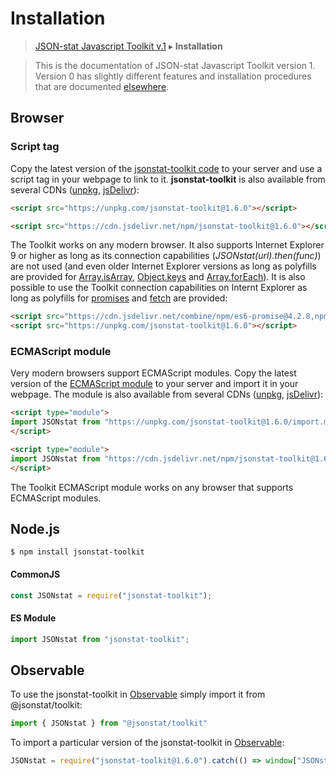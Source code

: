 # Installation

> [JSON-stat Javascript Toolkit v.1](https://github.com/jsonstat/toolkit/blob/master/README.md) ▸ **Installation**

<blockquote>This is the documentation of JSON-stat Javascript Toolkit version 1. Version 0 has slightly different features and installation procedures that are documented <a href="https://github.com/badosa/JSON-stat/wiki/Installation">elsewhere</a>.</blockquote>

## Browser

### Script tag

Copy the latest version of the [jsonstat-toolkit code](https://raw.githubusercontent.com/jsonstat/toolkit/master/iife.js) to your server and use a script tag in your webpage to link to it. <strong>jsonstat-toolkit</strong> is also available from several CDNs ([unpkg](https://unpkg.com), [jsDelivr](https://www.jsdelivr.com/)):

```html
<script src="https://unpkg.com/jsonstat-toolkit@1.6.0"></script>
```

```html
<script src="https://cdn.jsdelivr.net/npm/jsonstat-toolkit@1.6.0"></script>
```

The Toolkit works on any modern browser. It also supports Internet Explorer 9 or higher as long as its connection capabilities (*JSONstat(url).then(func)*) are not used (and even older Internet Explorer versions as long as polyfills are provided for [Array.isArray](https://developer.mozilla.org/en-US/docs/Web/JavaScript/Reference/Global_Objects/Array/isArray), [Object.keys](https://developer.mozilla.org/en-US/docs/Web/JavaScript/Reference/Global_Objects/Object/keys) and [Array.forEach](https://developer.mozilla.org/en-US/docs/Web/JavaScript/Reference/Global_Objects/Array/forEach)). It is also possible to use the Toolkit connection capabilities on Internt Explorer as long as polyfills for [promises](https://developer.mozilla.org/en-US/docs/Web/JavaScript/Reference/Global_Objects/Promise) and [fetch](https://developer.mozilla.org/en-US/docs/Web/API/Fetch_API) are provided:

```html
<script src="https://cdn.jsdelivr.net/combine/npm/es6-promise@4.2.8,npm/whatwg-fetch@3.0.0"></script>
<script src="https://unpkg.com/jsonstat-toolkit@1.6.0"></script>
```

### ECMAScript module

Very modern browsers support ECMAScript modules. Copy the latest version of the [ECMAScript module](https://raw.githubusercontent.com/jsonstat/toolkit/master/import.mjs) to your server and import it in your webpage. The module is also available from several CDNs ([unpkg](https://unpkg.com), [jsDelivr](https://www.jsdelivr.com/)):

```html
<script type="module">
import JSONstat from "https://unpkg.com/jsonstat-toolkit@1.6.0/import.mjs";
</script>
```

```html
<script type="module">
import JSONstat from "https://cdn.jsdelivr.net/npm/jsonstat-toolkit@1.6.0/import.mjs";
</script>
```

The Toolkit ECMAScript module works on any browser that supports ECMAScript modules.

## Node.js

```
$ npm install jsonstat-toolkit
```

#### CommonJS

```js
const JSONstat = require("jsonstat-toolkit");
```

#### ES Module

```js
import JSONstat from "jsonstat-toolkit";
```

## Observable

To use the jsonstat-toolkit in [Observable](https://observablehq.com/) simply import it from @jsonstat/toolkit:

```js
import { JSONstat } from "@jsonstat/toolkit"
```

To import a particular version of the jsonstat-toolkit in [Observable](https://observablehq.com/):

```js
JSONstat = require("jsonstat-toolkit@1.6.0").catch(() => window["JSONstat"])
```
